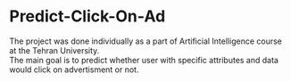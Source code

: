 # Predict-Click-On-Ad
The project was done individually as a part of Artificial Intelligence course at the Tehran University.<br>
The main goal is to predict whether user with specific attributes and data would click on advertisment or not. 
